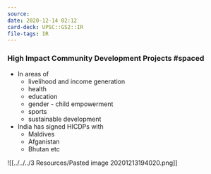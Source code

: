 ```yaml
---
source:
date: 2020-12-14 02:12
card-deck: UPSC::GS2::IR
file-tags: IR
---
```


### High Impact Community Development Projects #spaced
- In areas of 
	- livelihood and income generation
	- health
	- education
	- gender - child empowerment
	- sports
	- sustainable development
- India has signed HICDPs with
	- Maldives
	- Afganistan
	- Bhutan etc
<!--ID: 1607946979818-->


![[../../../3 Resources/Pasted image 20201213194020.png]]